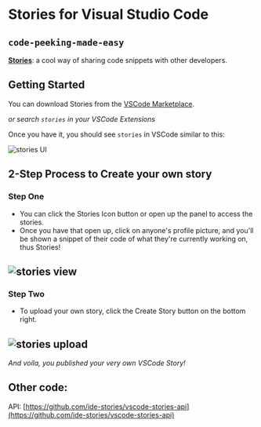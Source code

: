 # Stories for Visual Studio Code

**`code-peeking-made-easy`**
--------------------------------------
[**Stories**](https://marketplace.visualstudio.com/items?itemName=bar9.stories): a cool way of sharing code snippets with other developers.

## Getting Started

You can download Stories from the [VSCode Marketplace](https://marketplace.visualstudio.com/items?itemName=bar9.stories).

*or search `stories` in your VSCode Extensions*

Once you have it, you should see `stories` in VSCode similar to this:

![stories UI](readme-pics/location.png)

## 2-Step Process to Create your own story

### Step One
* You can click the Stories Icon button or open up the panel to access the stories. 
* Once you have that open up, click on anyone's profile picture, and you'll be shown a snippet of their code of what they're currently working on, thus Stories!

![stories view](readme-pics/view.png)
------------------------

### Step Two
* To upload your own story, click the Create Story button on the bottom right.

![stories upload](readme-pics/upload.png)
------------------------

*And voila, you published your very own VSCode Story!*


## Other code:

API: [https://github.com/ide-stories/vscode-stories-api](https://github.com/ide-stories/vscode-stories-api)
